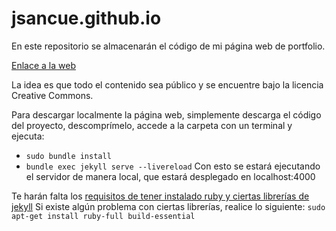 # jsancue.github.io

En este repositorio se almacenarán el código de mi página web de portfolio.

[Enlace a la web](https://jsancue.github.io/)

La idea es que todo el contenido sea público y se encuentre bajo la licencia Creative Commons.

Para descargar localmente la página web, simplemente descarga el código del proyecto, descomprímelo, accede a la carpeta con un terminal y ejecuta:

- `sudo bundle install`
- `bundle exec jekyll serve --livereload`
  Con esto se estará ejecutando el servidor de manera local, que estará desplegado en localhost:4000

Te harán falta los [requisitos de tener instalado ruby y ciertas librerías de jekyll](https://jekyllrb.com/docs/)
Si existe algún problema con ciertas librerías, realice lo siguiente: `sudo apt-get install ruby-full build-essential`
